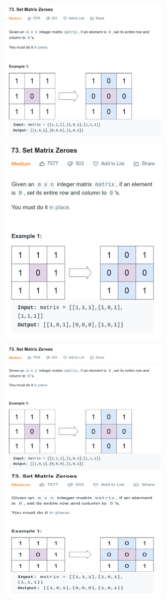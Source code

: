 ![alt text](https://github.com/rajpatel2619/striver_sde_sheet/blob/master/images/1.png?raw=true)


![alt text](https://github.com/rajpatel2619/striver_sde_sheet/blob/master/images/2.png?raw=true)



<img src="https://github.com/rajpatel2619/striver_sde_sheet/blob/master/images/1.png?raw=true" width="800" height="400" />
<img src="https://github.com/rajpatel2619/striver_sde_sheet/blob/master/images/2.png?raw=true" width="800" height="400" />